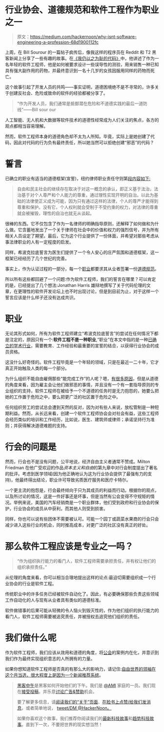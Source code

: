 # 行业协会、道德规范和软件工程作为职业之一

> 原文：<https://medium.com/hackernoon/why-isnt-software-engineering-a-profession-68d1900112fc>

上周，在 Bill Sourour 的一篇帖子疯传后，像我这样的程序员在 Reddit 和 T2 黑客新闻上分享了一些有趣的故事。在[《我仍以之为耻的代码》](https://medium.freecodecamp.com/the-code-im-still-ashamed-of-e4c021dff55e)中，他讲述了作为一名年轻的软件工程师，他是如何被要求设计一些误导性的测验，用来销售一种已知具有强大副作用的药物，并最终意识到一名十几岁的女孩因服用同样的药物而死亡。

这个故事引起了开发人员的共鸣——事实证明，道德困境绝不是不寻常的，许多关于创建反社会、危险或致命的软件的经验都被分享了。

> “作为开发人员，我们通常是抵御潜在危险和不道德实践的最后一道防线”——Bill sour our

人工智能、无人机和大数据等软件技术的道德性经常成为人们关注的焦点，各方的观点都相当容易理解。

然而，软件工程师本身的道德角色却不太为人所知。毕竟，实际上是她创建了代码，因此对代码的行为负有最终责任，所以她当然可以拒绝创建“邪恶”的代码？

# 誓言

已确立的职业有适当的道德框架(宣誓)，纽约律师职业责任守则第[段内容如下:](https://www.law.cornell.edu/ethics/ny/code/NY_CODE.HTM)

> 自由和民主社会的继续存在取决于对这一概念的承认，即正义基于法治，法治基于对个人尊严和个人能力的尊重，通过理性实现开明的自治。以此为基础的法律使正义成为可能，因为只有通过这样的法律，个人的尊严才能得到尊重和保护。没有它，个人权利就会受制于不受约束的权力，对法律的尊重就会被摧毁，理性的自治也就无从谈起。

很棒的东西。它不仅包含了作为一名律师的明确指导原则，还解释了如何做和为什么做。它含蓄地发出了一个关于律师在社会中的价值和权力的强烈信号，并为所有相关人员设定了期望。最后，它为这个行业提供了一份体面，并希望对那些考虑从事法律职业的人有一定程度的启发。

同样，希波克拉底誓言为医生们提供了一个令人安心的庄严氛围和道德框架，这一框架已经经历了几个世纪的完善。

事实上，作为认证过程的一部分，每一个[职业](https://en.wikipedia.org/wiki/List_of_professions)都要求其从业者签署一份[道德规范](https://hackernoon.com/tagged/ethics)。

所以所有这些都回避了一个问题:作为软件工程师，我们的誓言在哪里？可以肯定的是，已经提出了几个想法:Jonathan Harris 雄辩地撰写了关于代码伦理的文章，在更理性的软件开发论坛上也不时出现讨论，但是到目前为止，对于这样一个誓言应该是什么样子还没有达成共识。

# 职业

无论其形式如何，所有为软件工程师建立“希波克拉底誓言”的尝试在任何情况下都是注定的，原因只有一个:**软件工程不是一种职业**,“职业”在本文中指的是一种[已确立的学术行业](https://en.wikipedia.org/wiki/List_of_professions)，需要教育、工作经验和最重要的宣誓的结合，以获得行业协会的成员资格。

这没什么好奇怪的。软件工程毕竟是一个年轻的领域，只是在最近一二十年，它才真正开始触及人类的每一个部分。

为什么组织不能自由雇佣那些“能完成工作”的人呢？嗯，[有很多原因](http://www.chaos.org.uk/~eddy/craft/guild.html)，但是从道德的角度来看，因为雇主会让他们做邪恶的事情，并且没有一个有一套指导原则的专业组织的支持，软件工程师在被给予一个不道德的任务时是无力抱怨的，她要么把她的工作置于危险之中，要么把更广泛的社区置于危险之中。

任何组织劳工的尝试总会遭到天然的反对，因为对有些人来说，放松管制是一种短期利益。然而，从长远来看，创建一个软件工程师协会会对社会有益，这些工程师会经历类似的培训和工作经历，比如说，医生、建筑师或律师；承诺坚持行为准则；并获得解决道德难题的支持。

# 行会的问题是

然而，行会也不是没有问题，公平地说，经济自由主义者通常不赞成。Milton Friedman 在他广受欢迎的作品*资本主义和自由*的第九章中对行会制度提出了著名的批评。考虑到医学领域(因为他正确地认为这为行业协会提供了最强有力的支持)，他最终得出结论，职业许可导致劣质医疗服务和医疗卡特尔。

一个更主流的抱怨是，行会最终倾向于只为其成员的利益而行动。根据你的观点，以及所讨论的情况，这是一件好事还是坏事，但是当然有公会变得不守规矩的情况。举例来说，美国的汽车经销商是一个职业群体，他们受到政府和行业协会的保护，行业协会的成员从中获利，而其他人则受到损害。

同样，你也可以说有些团体不需要被认可。可能一个园丁或蔬菜水果商的行会只会减少进入这些行业的机会，同时推高成本，对更广泛的社区没有真正的好处。

# 那么软件工程应该是专业之一吗？

> “作为组织执行能力的看门人，软件工程师需要承担责任，并有权让他们的组织承担责任。”

从伦理的角度来看，你可以相当合理地提出这样的论点:最迫切需要组织成一个行业协会的行业是软件工程。

传统职业中的许多任务已经被软件自动化了。因此，有必要确保那些负责这些领域工作自动化的人与现有从业者具有类似的道德标准。

软件做错事的后果可能从轻微的令人恼火到毁灭性的，作为他们组织的执行能力的看门人，软件工程师需要被追究责任，并被授权去追究他们组织的责任。

# 我们做什么呢

作为软件工程师，我们应该从效用和道德的角度，将[公会](http://www.chaos.org.uk/~eddy/craft/guild.html)的案例内在化，并意识到我们作为最终实现组织意志的人所拥有的力量。

如果你想知道软件工程师是否真的有那么大的影响力，请记住:[自由世界的领袖在这个月当选，很大程度上是因为一个新闻推荐系统](http://nymag.com/scienceofus/2016/11/how-facebook-and-the-filter-bubble-pushed-trump-to-victory.html)。

> [黑客中午](http://bit.ly/Hackernoon)是黑客如何开始他们的下午。我们是 [@AMI](http://bit.ly/atAMIatAMI) 家庭的一员。我们现在[接受投稿](http://bit.ly/hackernoonsubmission)，并乐意[讨论广告&赞助](mailto:partners@amipublications.com)机会。
> 
> 要了解更多信息，请[阅读我们的“关于”页面](https://goo.gl/4ofytp)、[在脸书上点赞/给我们发消息](http://bit.ly/HackernoonFB)，或者简单地说， [tweet/DM @HackerNoon。](https://goo.gl/k7XYbx)
> 
> 如果你喜欢这个故事，我们推荐你阅读我们的[最新科技故事](http://bit.ly/hackernoonlatestt)和[趋势科技故事](https://hackernoon.com/trending)。直到下一次，不要把世界的现实想当然！